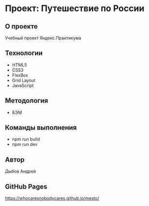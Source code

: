 # Проект: Путешествие по России

## О проекте

Учебный проект Яндекс.Практикума

## Технологии

- HTML5
- CSS3
- FlexBox
- Grid Layout
- JavaScript

## Методология

- БЭМ

## Команды выполнения

- npm run build
- npm run dev

## Автор

Дыбов Андрей

## GitHub Pages

https://whocaresnobodycares.github.io/mesto/
